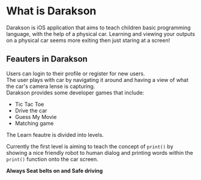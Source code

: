 # What is Darakson
Darakson is iOS application that aims to teach children basic programming language, with the help of a physical car.
Learning and viewing your outputs on a physical car seems more exiting then just staring at a screen!

## Feauters in Darakson
Users can login to their profile or register for new users.<br/>
The user plays with car by navigating it around and having a view of what the car's camera lense is capturing.<br/>
Darakson provides some developer games that include:
  * Tic Tac Toe
  * Drive the car
  * Guess My Movie
  * Matching game
  
The Learn feautre is divided into levels.

Currently the first level is aiming to teach the concept of `print()` by showing a nice friendly robot to human dialog and printing words within the `print()` function onto the car screen.<br/>

**Always Seat belts on and Safe driving**
